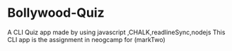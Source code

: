 # Bollywood-Quiz
A CLI Quiz app made by using javascript ,CHALK,readlineSync,nodejs
This CLI app is the assignment in neogcamp for (markTwo)
